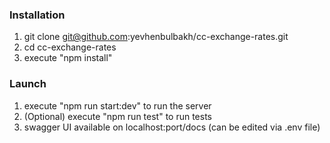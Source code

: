 ### Installation

1. git clone git@github.com:yevhenbulbakh/cc-exchange-rates.git
2. cd cc-exchange-rates
3. execute "npm install"

### Launch

1. execute "npm run start:dev" to run the server
2. (Optional) execute "npm run test" to run tests
3. swagger UI available on localhost:port/docs (can be edited via .env file)
